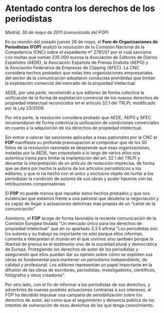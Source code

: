 # Atentado contra los derechos de los periodistas

*Madrid, 30 de mayo de 2011 (comunicado del FOP).*

En su reunión del pasado jueves 26 de mayo, el **Foro de Organizaciones de Periodistas (FOP)** analizó la resolución de la Comisión Nacional de la Competencia (CNC) sobre el expediente nº 2761/07 por el cual sanciona con multas que suman 335.000 eurosa la Asociación de Editores de Diarios Españoles (AEDE), la Asociación Española de Prensa Gratuita (AEPG) y la Asociación Federativa de Empresas de Clipping (AFEC). La CNC considera hechos probados que estas tres organizaciones empresariales del sector de la comunicación adoptaron conductas prohibidas que limitan la explotación comercial del mercado de la propiedad intelectual.

AEDE, por una parte, recomendó a sus editores de forma colectiva la unificación de la forma de explotación comercial de los nuevos derechos de propiedad intelectual reconocidos en el artículo 32.1 del TRLPI, modificado por la Ley 23/2006.

Por otra parte, la resolución considera probado que AEDE, AEPG y AFEC recomendaron de forma colectiva la unificación de condiciones comerciales en cuanto a la adquisición de los derechos de propiedad intelectual.

Sin entrar a valorar las sanciones aplicadas a esas patronales por la CNC el **FOP** manifiesta su profunda preocupación al comprobar que de los 50 folios de la resolución razonada se desprende que esas organizaciones, instadas por la AEDE, han orquestado a lo largo de varios años una autentica trama para limitar la implantación del art. 32.1 del TRLPI y decantar la interpretación de un artículo de redacción imprecisa, de forma que se diera por hecho la autoría de los artículos periodísticos a los editores; y que lo ha hecho con el único y exclusivo objeto de hurtar a los periodistas la condición de autores de sus obras y poder hacerse con las retribuciones compensatorias

El **FOP** no puede menos que repudiar estos hechos probados y que nos evidencian que estamos frente a una patronal que desdeña la negociación y es capaz de llegar a actuaciones delictivas más propias de un “cartel de la comunicación”

Asimismo, el **FOP** acoge de forma favorable la reciente comunicación de la Comisión Europea titulada "Un mercado único para los derechos de propiedad intelectual" que en su apartado 3.3.5 afirma "Los periodistas son los autores y su trabajo es importante no sólo porque ellos informan, comenta e interpretan el mundo en el que vivimos sino también porque la libertad de prensa es el testimonio vivo de la sociedad plural y democrática de Europa. Protegiendo los derechos de autor de los periodistas y asegurando que ellos puedan dar su opinión sobre cómo se exploten sus obras es fundamental para mantener un periodismo independiente, de calidad y profesional. Los editores representan un papel importante en la difusión de las obras de escritores, periodistas, investigadores, científicos, fotógrafos y otros creadores".

Por otro lado, con el fin de informar a los periodistas de sus derechos, y advertirles de nuevas posibles actuaciones contrarias a sus intereses, el FOP ha decidido impulsar una campaña de sensibilización sobre los derechos de autor, así como que el seguimiento y denuncia pública de los intentos de vulneración de esos derechos de los que tenga conocimiento.
